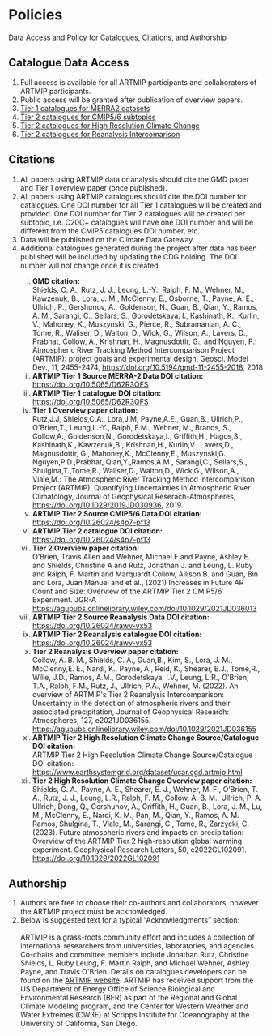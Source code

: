 # Policies
Data Access and Policy for Catalogues, Citations, and Authorship

## Catalogue Data Access
<ol type="1">
  <li>Full access is available for all ARTMIP participants and collaborators of ARTMIP participants.</li>
  <li>Public access will be granted after publication of overview papers.</li>
  <li><a href="https://www.earthsystemgrid.org/dataset/ucar.cgd.artmip.html">Tier 1 catalogues for MERRA2 datasets</a></li>
  <li><a href="https://www.earthsystemgrid.org/dataset/ucar.cgd.artmip.html">Tier 2 catalogues for CMIP5/6 subtopics</a></li>
  <li><a href="https://www.earthsystemgrid.org/dataset/ucar.cgd.artmip.html">Tier 2 catalogues for High Resolution Climate Change</a></li>
  <li><a href="https://www.earthsystemgrid.org/dataset/ucar.cgd.artmip.html">Tier 2 catalogues for Reanalysis Intercomarison</a></li>
</ol>
  
## Citations
<ol type="1">
  <li>All papers using ARTMIP data or analysis should cite the GMD paper and Tier 1 overview paper (once published).</li>
  <li>All papers using ARTMIP catalogues should cite the DOI number for catalogues. One DOI number for all Tier 1 catalogues will be created and provided. One DOI number for Tier 2 catalogues will be created per subtopic, i.e. C20C+ catalogues will have one DOI number and will be different from the CMIP5 catalogues DOI number, etc.</li>
  <li>Data will be published on the Climate Data Gateway.</li>
  <li>Additional catalogues generated during the project after data has been published will be included by updating the CDG holding. The DOI number will not change once it is created.</li>
  <ol type="i">
    <li><b>GMD citation:</b><br>Shields, C. A., Rutz, J. J., Leung, L.-Y., Ralph, F. M., Wehner, M., Kawzenuk, B., Lora, J. M., McClenny, E., Osborne, T., Payne, A. E., Ullrich, P., Gershunov, A., Goldenson, N., Guan, B., Qian, Y., Ramos, A. M., Sarangi, C., Sellars, S., Gorodetskaya, I., Kashinath, K., Kurlin, V., Mahoney, K., Muszynski, G., Pierce, R., Subramanian, A. C., Tome, R., Waliser, D., Walton, D., Wick, G., Wilson, A., Lavers, D., Prabhat, Collow, A., Krishnan, H., Magnusdottir, G., and Nguyen, P.: Atmospheric River Tracking Method Intercomparison Project (ARTMIP): project goals and experimental design, Geosci. Model Dev., 11, 2455-2474, <a href="https://doi.org/10.5194/gmd-11-2455-2018">https://doi.org/10.5194/gmd-11-2455-2018</a>, 2018</li>
    <li><b>ARTMIP Tier 1 Source MERRA-2 Data DOI citation:</b><br><a href="https://doi.org/10.5065/D62R3QFS">https://doi.org/10.5065/D62R3QFS</a></li>
    <li><b>ARTMIP Tier 1 catalogue DOI citation:</b><br><a href="https://doi.org/10.5065/D62R3QFS">https://doi.org/10.5065/D62R3QFS</a></li>
    <li><b>Tier 1 Overview paper citation:</b><br>Rutz,J.J, Shields,C.A., Lora,J.M, Payne,A.E., Guan,B., Ullrich,P., O'Brien,T., Leung,L.-Y., Ralph, F.M., Wehner, M., Brands, S., Collow,A., Goldenson,N., Gorodetskaya,I., Griffith,H., Hagos,S., Kashinath,K., Kawzenuk,B., Krishnan,H., Kurlin,V., Lavers,D., Magnusdottir, G., Mahoney,K., McClenny,E., Muszynski,G., Nguyen,P.D.,Prabhat, Qian,Y.,Ramos,A.M., Sarangi,C., Sellars,S., Shulgina,T.,Tome,R., Waliser,D., Walton,D., Wick,G., Wilson,A., Viale,M.: The Atmospheric River Tracking Method Intercomparison Project (ARTMIP): Quantifying Uncertainties in Atmospheric River Climatology, Journal of Geophysical Reserach-Atmospheres, <a href="https://doi.org/10.1029/2019JD030936">https://doi.org/10.1029/2019JD030936</a>, 2019.</li>
    <li><b>ARTMIP Tier 2 Source CMIP5/6 Data DOI citation:</b><br><a href="https://doi.org/10.26024/s4p7-pf13">https://doi.org/10.26024/s4p7-pf13</a></li>
    <li><b>ARTMIP Tier 2 catalogue DOI citation:</b><br><a href="https://doi.org/10.26024/s4p7-pf13">https://doi.org/10.26024/s4p7-pf13</a></li>
    <li><b>Tier 2 Overview paper citation:</b><br>O’Brien, Travis Allen and Wehner, Michael F and Payne, Ashley E. and Shields, Christine A and Rutz, Jonathan J. and Leung, L. Ruby and Ralph, F. Martin and Marquardt Collow, Allison B. and Guan, Bin and Lora, Juan Manuel and et al., (2021) Increases in Future AR Count and Size: Overview of the ARTMIP Tier 2 CMIP5/6 Experiment. JGR-A <a href="https://agupubs.onlinelibrary.wiley.com/doi/10.1029/2021JD036013">https://agupubs.onlinelibrary.wiley.com/doi/10.1029/2021JD036013</a></li>
    <li><b>ARTMIP Tier 2 Source Reanalysis Data DOI citation:</b><br><a href="https://doi.org/10.26024/rawv-yx53">https://doi.org/10.26024/rawv-yx53</a></li>
    <li><b>ARTMIP Tier 2 Reanalysis catalogue DOI citation:</b><br><a href="https://doi.org/10.26024/rawv-yx53">https://doi.org/10.26024/rawv-yx53</a></li>
    <li><b>Tier 2 Reanalysis Overview paper citation:</b><br>Collow, A. B. M., Shields, C. A., Guan,B., Kim, S., Lora, J. M., McClenny,E. E., Nardi, K., Payne, A., Reid, K., Shearer, E.J., Tome,R., Wille, J.D., Ramos, A.M., Gorodetskaya, I.V., Leung, L.R., O'Brien, T.A., Ralph, F.M., Rutz, J., Ullrich, P.A., Wehner, M. (2022). An overview of ARTMIP's Tier 2 Reanalysis Intercomparison: Uncertainty in the detection of atmospheric rivers and their associated precipitation, Journal of Geophysical Research: Atmospheres, 127, e2021JD036155. <a href="https://agupubs.onlinelibrary.wiley.com/doi/10.1029/2021JD036155">https://agupubs.onlinelibrary.wiley.com/doi/10.1029/2021JD036155</a></li>
    <li><b>ARTMIP Tier 2 High Resolution Climate Change Source/Catalogue DOI citation:</b><br>ARTMIP Tier 2 High Resolution Climate Change Source/Catalogue DOI citation: <a href="https://www.earthsystemgrid.org/dataset/ucar.cgd.artmip.html">https://www.earthsystemgrid.org/dataset/ucar.cgd.artmip.html</a></li>
    <li><b>Tier 2 High Resolution Climate Change Overview paper citation:</b><br>Shields, C. A., Payne, A. E., Shearer, E. J., Wehner, M. F., O’Brien, T. A., Rutz, J. J., Leung, L.R., Ralph, F. M.,  Collow, A. B. M.,  Ullrich, P. A. Ullrich,  Dong, Q.,  Gershunov, A.,  Griffith, H.,  Guan, B.,  Lora, J. M., Lu, M.,  McClenny, E.,  Nardi, K. M.,  Pan, M.,  Qian, Y.,  Ramos, A. M. Ramos,  Shulgina, T.,  Viale, M.,  Sarangi, C., Tomé, R., Zarzycki, C. (2023). Future atmospheric rivers and impacts on precipitation: Overview of the ARTMIP Tier 2 high-resolution global warming experiment. Geophysical Research Letters, 50, e2022GL102091. <a href="https://doi.org/10.1029/2022GL102091">https://doi.org/10.1029/2022GL102091</a></li>
  </ol>
</ol>
  
## Authorship
<ol type="1">
  <li>Authors are free to choose their co-authors and collaborators, however the ARTMIP project must be acknowledged.</li>
  <li>Below is suggested text for a typical “Acknowledgments” section:<br><br>ARTMIP is a grass-roots community effort and includes a collection of international researchers from universities, laboratories, and agencies. Co-chairs and committee members include Jonathan Rutz, Christine Shields, L. Ruby Leung, F. Martin Ralph, and Michael Wehner, Ashley Payne, and Travis O'Brien. Details on catalogues developers can be found on the <a href="https://github.com/brmy4086/ARTMIP/blob/940c138ff9284090be43d98c5cd12ff58c60f736/book/intro.md">ARTMIP website</a>. ARTMIP has received support from the US Department of Energy Office of Science Biological and Environmental Research (BER) as part of the Regional and Global Climate Modeling program, and the Center for Western Weather and Water Extremes (CW3E) at Scripps Institute for Oceanography at the University of California, San Diego.</li>
</ol>

<!--- Save this version
<ol type="1">
  <li>Catalogue Data Access</li>
  <ol>
    <li>Full access is available for all ARTMIP participants and collaborators of ARTMIP participants.</li>
    <li>Public access will be granted after publication of overview papers.</li>
    <li><a href="https://www.earthsystemgrid.org/dataset/ucar.cgd.artmip.html">Tier 1 catalogues for MERRA2 datasets</a></li>
    <li><a href="https://www.earthsystemgrid.org/dataset/ucar.cgd.artmip.html">Tier 2 catalogues for CMIP5/6 subtopics</a></li>
    <li><a href="https://www.earthsystemgrid.org/dataset/ucar.cgd.artmip.html">Tier 2 catalogues for High Resolution Climate Change</a></li>
    <li><a href="https://www.earthsystemgrid.org/dataset/ucar.cgd.artmip.html">Tier 2 catalogues for Reanalysis Intercomarison</a></li>
  </ol>
  <li>Citations</li>
  <ol>
    <li>All papers using ARTMIP data or analysis should cite the GMD paper and Tier 1 overview paper (once published).</li>
    <li>All papers using ARTMIP catalogues should cite the DOI number for catalogues. One DOI number for all Tier 1 catalogues will be created and provided. One DOI number for Tier 2 catalogues will be created per subtopic, i.e. C20C+ catalogues will have one DOI number and will be different from the CMIP5 catalogues DOI number, etc.</li>
    <li>Data will be published on the Climate Data Gateway.</li>
    <li>Additional catalogues generated during the project after data has been published will be included by updating the CDG holding. The DOI number will not change once it is created.</li>
    <ol>
      <li><b>GMD citation:</b><br>Shields, C. A., Rutz, J. J., Leung, L.-Y., Ralph, F. M., Wehner, M., Kawzenuk, B., Lora, J. M., McClenny, E., Osborne, T., Payne, A. E., Ullrich, P., Gershunov, A., Goldenson, N., Guan, B., Qian, Y., Ramos, A. M., Sarangi, C., Sellars, S., Gorodetskaya, I., Kashinath, K., Kurlin, V., Mahoney, K., Muszynski, G., Pierce, R., Subramanian, A. C., Tome, R., Waliser, D., Walton, D., Wick, G., Wilson, A., Lavers, D., Prabhat, Collow, A., Krishnan, H., Magnusdottir, G., and Nguyen, P.: Atmospheric River Tracking Method Intercomparison Project (ARTMIP): project goals and experimental design, Geosci. Model Dev., 11, 2455-2474, <a href="https://doi.org/10.5194/gmd-11-2455-2018">https://doi.org/10.5194/gmd-11-2455-2018</a>, 2018</li>
      <li><b>ARTMIP Tier 1 Source MERRA-2 Data DOI citation:</b><br><a href="https://doi.org/10.5065/D62R3QFS">https://doi.org/10.5065/D62R3QFS</a></li>
      <li><b>ARTMIP Tier 1 catalogue DOI citation:</b><br><a href="https://doi.org/10.5065/D62R3QFS">https://doi.org/10.5065/D62R3QFS</a></li>
      <li><b>Tier 1 Overview paper citation:</b><br>Rutz,J.J, Shields,C.A., Lora,J.M, Payne,A.E., Guan,B., Ullrich,P., O'Brien,T., Leung,L.-Y., Ralph, F.M., Wehner, M., Brands, S., Collow,A., Goldenson,N., Gorodetskaya,I., Griffith,H., Hagos,S., Kashinath,K., Kawzenuk,B., Krishnan,H., Kurlin,V., Lavers,D., Magnusdottir, G., Mahoney,K., McClenny,E., Muszynski,G., Nguyen,P.D.,Prabhat, Qian,Y.,Ramos,A.M., Sarangi,C., Sellars,S., Shulgina,T.,Tome,R., Waliser,D., Walton,D., Wick,G., Wilson,A., Viale,M.: The Atmospheric River Tracking Method Intercomparison Project (ARTMIP): Quantifying Uncertainties in Atmospheric River Climatology, Journal of Geophysical Reserach-Atmospheres, <a href="https://doi.org/10.1029/2019JD030936">https://doi.org/10.1029/2019JD030936</a>, 2019.</li>
      <li><b>ARTMIP Tier 2 Source CMIP5/6 Data DOI citation:</b><br><a href="https://doi.org/10.26024/s4p7-pf13">https://doi.org/10.26024/s4p7-pf13</a></li>
      <li><b>ARTMIP Tier 2 catalogue DOI citation:</b><br><a href="https://doi.org/10.26024/s4p7-pf13">https://doi.org/10.26024/s4p7-pf13</a></li>
      <li><b>Tier 2 Overview paper citation:</b><br>O’Brien, Travis Allen and Wehner, Michael F and Payne, Ashley E. and Shields, Christine A and Rutz, Jonathan J. and Leung, L. Ruby and Ralph, F. Martin and Marquardt Collow, Allison B. and Guan, Bin and Lora, Juan Manuel and et al., (2021) Increases in Future AR Count and Size: Overview of the ARTMIP Tier 2 CMIP5/6 Experiment. JGR-A <a href="https://agupubs.onlinelibrary.wiley.com/doi/10.1029/2021JD036013">https://agupubs.onlinelibrary.wiley.com/doi/10.1029/2021JD036013</a></li>
      <li><b>ARTMIP Tier 2 Source Reanalysis Data DOI citation:</b><br><a href="https://doi.org/10.26024/rawv-yx53">https://doi.org/10.26024/rawv-yx53</a></li>
      <li><b>ARTMIP Tier 2 Reanalysis catalogue DOI citation:</b><br><a href="https://doi.org/10.26024/rawv-yx53">https://doi.org/10.26024/rawv-yx53</a></li>
      <li><b>Tier 2 Reanalysis Overview paper citation:</b><br>Collow, A. B. M., Shields, C. A., Guan,B., Kim, S., Lora, J. M., McClenny,E. E., Nardi, K., Payne, A., Reid, K., Shearer, E.J., Tome,R., Wille, J.D., Ramos, A.M., Gorodetskaya, I.V., Leung, L.R., O'Brien, T.A., Ralph, F.M., Rutz, J., Ullrich, P.A., Wehner, M. (2022). An overview of ARTMIP's Tier 2 Reanalysis Intercomparison: Uncertainty in the detection of atmospheric rivers and their associated precipitation, Journal of Geophysical Research: Atmospheres, 127, e2021JD036155. <a href="https://agupubs.onlinelibrary.wiley.com/doi/10.1029/2021JD036155">https://agupubs.onlinelibrary.wiley.com/doi/10.1029/2021JD036155</a></li>
      <li><b>ARTMIP Tier 2 High Resolution Climate Change Source/Catalogue DOI citation:</b><br>ARTMIP Tier 2 High Resolution Climate Change Source/Catalogue DOI citation: <a href="https://www.earthsystemgrid.org/dataset/ucar.cgd.artmip.html">https://www.earthsystemgrid.org/dataset/ucar.cgd.artmip.html</a></li>
      <li><b>Tier 2 High Resolution Climate Change Overview paper citation:</b><br>Shields, C. A., Payne, A. E., Shearer, E. J., Wehner, M. F., O’Brien, T. A., Rutz, J. J., Leung, L.R., Ralph, F. M.,  Collow, A. B. M.,  Ullrich, P. A. Ullrich,  Dong, Q.,  Gershunov, A.,  Griffith, H.,  Guan, B.,  Lora, J. M., Lu, M.,  McClenny, E.,  Nardi, K. M.,  Pan, M.,  Qian, Y.,  Ramos, A. M. Ramos,  Shulgina, T.,  Viale, M.,  Sarangi, C., Tomé, R., Zarzycki, C. (2023). Future atmospheric rivers and impacts on precipitation: Overview of the ARTMIP Tier 2 high-resolution global warming experiment. Geophysical Research Letters, 50, e2022GL102091. <a href="https://doi.org/10.1029/2022GL102091">https://doi.org/10.1029/2022GL102091</a></li>
    </ol>
  </ol>
  <li>Authorship</li>
  <ol>
    <li>Authors are free to choose their co-authors and collaborators, however the ARTMIP project must be acknowledged.</li>
    <li>Below is suggested text for a typical “Acknowledgments” section:<br><br>ARTMIP is a grass-roots community effort and includes a collection of international researchers from universities, laboratories, and agencies. Co-chairs and committee members include Jonathan Rutz, Christine Shields, L. Ruby Leung, F. Martin Ralph, and Michael Wehner, Ashley Payne, and Travis O'Brien. Details on catalogues developers can be found on the <a href="https://www.cgd.ucar.edu/projects/artmip">ARTMIP website</a>. ARTMIP has received support from the US Department of Energy Office of Science Biological and Environmental Research (BER) as part of the Regional and Global Climate Modeling program, and the Center for Western Weather and Water Extremes (CW3E) at Scripps Institute for Oceanography at the University of California, San Diego.</li>
  </ol>
</ol>
